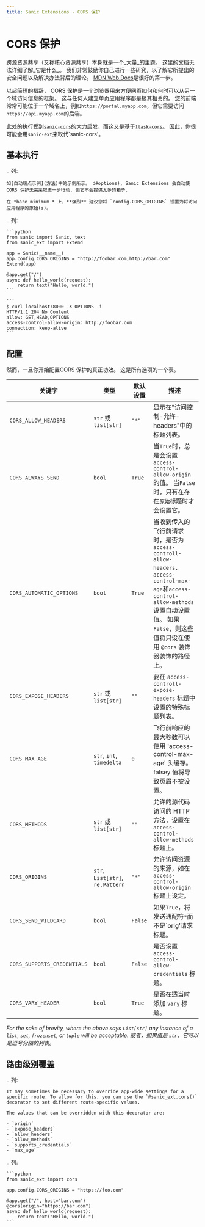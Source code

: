 ```yaml
---
title: Sanic Extensions - CORS 保护
---
```


# CORS 保护

跨源资源共享（又称核心资源共享）本身就是一个_大量_的主题。 这里的文档无法详细了解_它是什么_。 我们非常鼓励你自己进行一些研究，以了解它所提出的安全问题以及解决办法背后的理论。 [MDN Web Docs](https://developer.mozilla.org/en-US/docs/Web/HTTP/CORS)是很好的第一步。

以超简短的措辞， CORS 保护是一个浏览器用来方便网页如何和何时可以从另一个域访问信息的框架。 这与任何人建立单页应用程序都是极其相关的。 您的前端常常可能位于一个域名上，例如`https://portal.myapp.com`，但它需要访问`https://api.myapp.com`的后端。

此处的执行受到[`sanic-cors`](https://github.com/ashleysommer/sanic-cors)的大力启发，而这又是基于[`flask-cors`](https://github.com/corydolphin/flask-cors)。 因此，你很可能会用`sanic-ext`来取代\`sanic-cors'。

## 基本执行

.. 列:

```
如[自动端点示例](方法)中的示例所示。 d#options), Sanic Extensions 会自动使CORS 保护无需采取进一步行动, 但它不会提供太多的箱子.

在 *bare minimum * 上，**强烈** 建议您将 `config.CORS_ORIGINS` 设置为将访问应用程序的原始(s)。
```

.. 列:

````
```python
from sanic import Sanic, text
from sanic_ext import Extend

app = Sanic(__name__)
app.config.CORS_ORIGINS = "http://foobar.com,http://bar.com"
Extend(app)

@app.get("/")
async def hello_world(request):
    return text("Hello, world.")
```

```
$ curl localhost:8000 -X OPTIONS -i
HTTP/1.1 204 No Content
allow: GET,HEAD,OPTIONS
access-control-allow-origin: http://foobar.com
connection: keep-alive
```
````

## 配置

然而，一旦你开始配置CORS 保护的真正功效。 这是所有选项的一个表。

| 关键字                         | 类型                               | 默认设置    | 描述                                                                                                                                                      |
| --------------------------- | -------------------------------- | ------- | ------------------------------------------------------------------------------------------------------------------------------------------------------- |
| `CORS_ALLOW_HEADERS`        | `str` 或 `list[str]`              | `"*"`   | 显示在"访问控制-允许-headers"中的标题列表。                                                                                                                             |
| `CORS_ALWAYS_SEND`          | `bool`                           | `True`  | 当`True`时，总是会设置`access-control-allow-origin`的值。 当`False`时，只有在存在`原始`标题时才会设置它。                                                                             |
| `CORS_AUTOMATIC_OPTIONS`    | `bool`                           | `True`  | 当收到传入的飞行前请求时，是否为`access-controll-allow-headers`、`access-control-max-age`和`access-control-allow-methods`设置自动设置值。 如果`False`，则这些值将只设在使用 `@cors` 装饰器装饰的路径上。 |
| `CORS_EXPOSE_HEADERS`       | `str` 或 `list[str]`              | `""`    | 要在 `access-controll-expose-headers` 标题中设置的特殊标题列表。                                                                                                       |
| `CORS_MAX_AGE`              | `str`, `int`, `timedelta`        | `0`     | 飞行前响应的最大秒数可以使用 'access-control-max-age' 头缓存。 falsey 值将导致页眉不被设置。                                                                                         |
| `CORS_METHODS`              | `str` 或 `list[str]`              | `""`    | 允许的源代码访问的 HTTP 方法，设置在 `access-control-allow-methods` 标题上。                                                                                               |
| `CORS_ORIGINS`              | `str`, `List[str]`, `re.Pattern` | `"*"`   | 允许访问资源的来源，如在 `access-control-allow-origin` 标题上设定。                                                                                                       |
| `CORS_SEND_WILDCARD`        | `bool`                           | `False` | 如果`True`，将发送通配符`*`而不是\`orig'请求标题。                                                                                                                       |
| `CORS_SUPPORTS_CREDENTIALS` | `bool`                           | `False` | 是否设置 `access-control-allow-credentials` 标题。                                                                                                             |
| `CORS_VARY_HEADER`          | `bool`                           | `True`  | 是否在适当时添加 `vary` 标题。                                                                                                                                     |

_For the sake of brevity, where the above says `List[str]` any instance of a `list`, `set`, `frozenset`, or `tuple` will be acceptable. 或者，如果值是 `str`，它可以是逗号分隔的列表。_

## 路由级别覆盖

.. 列:

```
It may sometimes be necessary to override app-wide settings for a specific route. To allow for this, you can use the `@sanic_ext.cors()` decorator to set different route-specific values.

The values that can be overridden with this decorator are:

- `origin`
- `expose_headers`
- `allow_headers`
- `allow_methods`
- `supports_credentials`
- `max_age`
```

.. 列:

````
```python
from sanic_ext import cors

app.config.CORS_ORIGINS = "https://foo.com"

@app.get("/", host="bar.com")
@cors(origin="https://bar.com")
async def hello_world(request):
    return text("Hello, world.")
```
````
